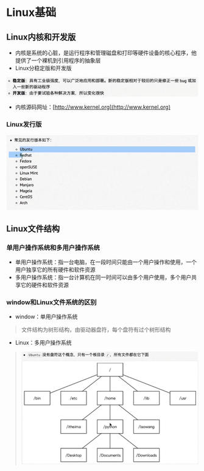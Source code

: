 # Linux基础

## Linux内核和开发版

* 内核是系统的心脏，是运行程序和管理磁盘和打印等硬件设备的核心程序，他提供了一个裸机到引用程序的抽象层
* Linux分稳定版和开发版

![1645619990376](img/1645619990376.png)

* 内核源码网址：[http://www.kernel.org](http://www.kernel.org)

### Linux发行版

![1645620085023](img/1645620085023.png)

## Linux文件结构

### 单用户操作系统和多用户操作系统

* 单用户操作系统：指一台电脑，在一段时间只能由一个用户操作和使用，一个用户独享它的所有硬件和软件资源
* 多用户操作系统：指一台计算机在同一时间可以由多个用户使用，多个用户共享它的硬件和软件资源

### window和Linux文件系统的区别

* window：单用户操作系统

> 文件结构为树形结构，由驱动器盘符，每个盘符有过个树形结构

* Linux：多用户操作系统

> ![1645620500329](img/1645620500329.png)

